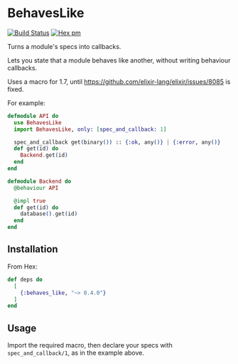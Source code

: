 # BehavesLike

[![Build Status](https://travis-ci.org/koudelka/behaves_like.svg?branch=master)](https://travis-ci.org/koudelka/behaves_like)
[![Hex pm](https://img.shields.io/hexpm/v/behaves_like.svg?style=flat)](https://hex.pm/packages/behaves_like)

Turns a module's specs into callbacks.

Lets you state that a module behaves like another, without writing behaviour callbacks.

Uses a macro for 1.7, until https://github.com/elixir-lang/elixir/issues/8085 is fixed.

For example:
```elixir
defmodule API do
  use BehavesLike
  import BehavesLike, only: [spec_and_callback: 1]

  spec_and_callback get(binary()) :: {:ok, any()} | {:error, any()}
  def get(id) do
    Backend.get(id)
  end
end

defmodule Backend do
  @behaviour API

  @impl true
  def get(id) do
    database().get(id)
  end
end
```

## Installation

From Hex:

```elixir
def deps do
  [
    {:behaves_like, "~> 0.4.0"}
  ]
end
```

## Usage

Import the required macro, then declare your specs with `spec_and_callback/1`, as in the example above.
